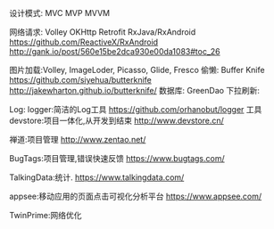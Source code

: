 设计模式: 
MVC
MVP
MVVM

网络请求:
Volley
OKHttp
Retrofit
RxJava/RxAndroid
https://github.com/ReactiveX/RxAndroid
http://gank.io/post/560e15be2dca930e00da1083#toc_26

图片加载:Volley, ImageLoder, Picasso, Glide, Fresco
偷懒: 
Buffer Knife
https://github.com/siyehua/butterknife
http://jakewharton.github.io/butterknife/
数据库: GreenDao
下拉刷新:

Log:
logger:简洁的Log工具
https://github.com/orhanobut/logger
工具
devstore:项目一体化,从开发到结束
http://www.devstore.cn/

禅道:项目管理
http://www.zentao.net/

BugTags:项目管理,错误快速反馈
https://www.bugtags.com/


TalkingData:统计.
https://www.talkingdata.com/


appsee:移动应用的页面点击可视化分析平台
https://www.appsee.com/

TwinPrime:网络优化





        
